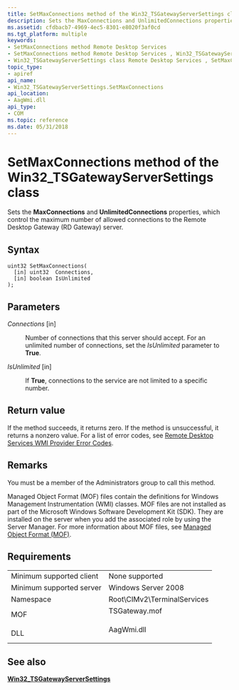 ```yaml
---
title: SetMaxConnections method of the Win32_TSGatewayServerSettings class
description: Sets the MaxConnections and UnlimitedConnections properties, which control the maximum number of allowed connections to the Remote Desktop Gateway (RD Gateway) server.
ms.assetid: cfdbacb7-4969-4ec5-8301-e8020f3af0cd
ms.tgt_platform: multiple
keywords:
- SetMaxConnections method Remote Desktop Services
- SetMaxConnections method Remote Desktop Services , Win32_TSGatewayServerSettings class
- Win32_TSGatewayServerSettings class Remote Desktop Services , SetMaxConnections method
topic_type:
- apiref
api_name:
- Win32_TSGatewayServerSettings.SetMaxConnections
api_location:
- AagWmi.dll
api_type:
- COM
ms.topic: reference
ms.date: 05/31/2018
---
```


# SetMaxConnections method of the Win32\_TSGatewayServerSettings class

Sets the **MaxConnections** and **UnlimitedConnections** properties, which control the maximum number of allowed connections to the Remote Desktop Gateway (RD Gateway) server.

## Syntax


```mof
uint32 SetMaxConnections(
  [in] uint32  Connections,
  [in] boolean IsUnlimited
);
```



## Parameters

<dl> <dt>

*Connections* \[in\]
</dt> <dd>

Number of connections that this server should accept. For an unlimited number of connections, set the *IsUnlimited* parameter to **True**.

</dd> <dt>

*IsUnlimited* \[in\]
</dt> <dd>

If **True**, connections to the service are not limited to a specific number.

</dd> </dl>

## Return value

If the method succeeds, it returns zero. If the method is unsuccessful, it returns a nonzero value. For a list of error codes, see [Remote Desktop Services WMI Provider Error Codes](terminal-services-wmi-provider-error-codes.md).

## Remarks

You must be a member of the Administrators group to call this method.

Managed Object Format (MOF) files contain the definitions for Windows Management Instrumentation (WMI) classes. MOF files are not installed as part of the Microsoft Windows Software Development Kit (SDK). They are installed on the server when you add the associated role by using the Server Manager. For more information about MOF files, see [Managed Object Format (MOF)](/windows/desktop/WmiSdk/managed-object-format--mof-).

## Requirements



|                                     |                                                                                          |
|-------------------------------------|------------------------------------------------------------------------------------------|
| Minimum supported client<br/> | None supported<br/>                                                                |
| Minimum supported server<br/> | Windows Server 2008<br/>                                                           |
| Namespace<br/>                | Root\\CIMv2\\TerminalServices<br/>                                                 |
| MOF<br/>                      | <dl> <dt>TSGateway.mof</dt> </dl> |
| DLL<br/>                      | <dl> <dt>AagWmi.dll</dt> </dl>    |



## See also

<dl> <dt>

[**Win32\_TSGatewayServerSettings**](win32-tsgatewayserversettings.md)
</dt> </dl>

 

